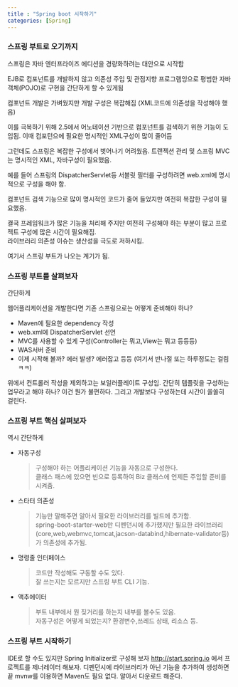 ```yaml
---
title : "Spring boot 시작하기"
categories: [Spring]
---
```


### 스프링 부트로 오기까지 
스프링은 자바 엔터프라이즈 에디션을 경량화하려는 대안으로 시작함<br/>

EJB로 컴포넌트를 개발하지 않고 의존성 주입 및 관점지향 프로그램잉으로 평범한 자바 객체(POJO)로 구현을 간단하게 할 수 있게됨<br/>

컴포넌트 개발은 가벼웠지만 개발 구성은 복잡해짐 (XML코드에 의존성을 작성해야 했음)<br/>

이를 극복하기 위해 2.5에서 어노테이션 기반으로 컴포넌트를 검색하기 위한 기능이 도입됨. 이때 컴포턴으에 필요한 명시적인 XML구성이 많이 줄어듬<br/>

그런데도 스프링은 복잡한 구성에서 벗어나기 어려웠음. 트랜젝션 관리 및 스프링 MVC는 명시적인 XML, 자바구성이 필요했음.<br/>

예를 들어 스프링의 DispatcherServlet등 서블릿 필터를 구성하려면 web.xml에 명시적으로 구성을 해야 함.<br/>

컴포넌트 검색 기능으로 많이 명시적인 코드가 줄어 들었지만 여전히 복잡한 구성이 필요했음.<br/>

결국 프레임워크가 많은 기능을 처리해 주지만 여전히 구성해야 하는 부분이 많고 프로젝트 구성에 많은 시간이 필요해짐.<br/> 
라이브러리 의존성 이슈는 생산성을 극도로 저하시킴.<br/>

여기서 스프링 부트가 나오는 계기가 됨.<br/>

### 스프링 부트를 살펴보자 

간단하게 <br/>

웹어플리케이션을 개발한다면 기존 스프링으로는 어떻게 준비해야 하나?

- Maven에 필요한 dependency 작성
- web.xml에 DispatcherServlet 선언
- MVC를 사용할 수 있게 구성(Controller는 뭐고,View는 뭐고 등등등)
- WAS서버 준비
- 이제 시작해 볼까? 에러 발생? 에러잡고 등등 (여기서 반나절 또는 하루정도는 걸림 ㅋㅋ)


위에서 컨트롤러 작성을 제외하고는 보일러플레이트 구성임. 간단히 템플릿을 구성하는 업무라고 해야 하나?
이건 뭔가 불편하다. 그리고 개발보다 구성하는데 시간이 쏠쏠히 걸린다. 


### 스프링 부트 핵심 살펴보자

역시 간단하게<br/>

- 자동구성 
  > 구성해야 하는 어플리케이션 기능을 자동으로 구성한다.<br/>
  클래스 패스에 있으면 빈으로 등록하여 Biz 클래스에 언제든 주입할 준비를 시켜줌.
- 스타터 의존성
  > 기능만 말해주면 알아서 필요한 라이브러리를 빌드에 추가함. <br/>
  spring-boot-starter-web만 디펜던시에 추가했지만 필요한 라이브러리(core,web,webmvc,tomcat,jacson-databind,hibernate-validator등)가 의존성에 추가됨.
- 명령줄 인터페이스
  > 코드만 작성해도 구동할 수도 있다.<br/>
  잘 쓰는지는 모르지만 스프링 부트 CLI 기능.
- 액추에이터 
  > 부트 내부에서 뭔 짖거리를 하는지 내부를 볼수도 있음. <br/>
  자동구성은 어떻게 되었는지? 환경변수,쓰레드 상태, 리소스 등. 


### 스프링 부트 시작하기 

IDE로 할 수도 있지만 Spring Initializer로 구성해 보자
http://start.spring.io 에서 프로젝트를 제너레이터 해보자. 디펜던시에 라이브러리가 아닌 기능을 추가하여 생성하면 끝 
mvnw를 이용하면 Maven도 필요 없다. 알아서 다운로드 해준다.




